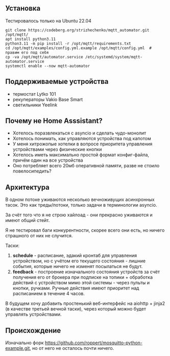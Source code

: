 ## Установка

Тестировалось только на Ubuntu 22.04

``` shell
git clone https://codeberg.org/strizhechenko/mqtt_automator.git /opt/mqtt/
apt install python3.11
python3.11 -m pip install -r /opt/mqtt/requirements.txt
cd /opt/mqtt/examples/config.yml.example /opt/mqtt/config.yml  # правим его под себя
cp -va /opt/mqtt/automator.service /etc/systemd/system/mqtt-automator.service
systemctl enable --now mqtt-automator
```

## Поддерживаемые устройства

- термостат Lytko 101
- рекуператоры Vakio Base Smart
- светильники Yeelink

## Почему не Home Asssistant?

- Хотелось поразвлекаться с asyncio и сделать чудо-монолит
- Хотелось понимать, как управляются устройства под капотом
- У меня хитрожопые хотелки в вопросе приоритета управления устройствами через физические кнопки
- Хотелось иметь максимально простой формат конфиг-файла, причём один на все устройства
- Оно потребляет всего 20мб оперативной памяти, разве не стоило повелосипедить?

## Архитектура

В одном потоке уживаются несколько вечноживущих асинхронных тасок. Это как треды/потоки, только задачи в терминологии asyncio.

За счёт того что я не строю хайлоад - они прекрасно уживаются и имеют общий стейт.

Я не тестировал баги конкурентности, скорее всего они есть, но ничего страшного от них не случится.

Таски:

1. **schedule** - расписание, эдакий кронтаб для управления устройством, но с учётом его текущего состояния - лишние события, которые ничего не изменят посылаться не будут.
2. **feedback** - построение изначального состояния устройств за счёт получения его от брокера при подписке на топики + обработка действий с устройством мимо этой системы - через пульты и кнопки, ручками. Ручные действия имеют приоритет над расписанием в течение 4 часов.

В будущем хочу добавить простенький веб-интерфейс на aiohttp + jinja2 (в качестве третьей вечной таски), через который можно будет управлять устройствами.

## Происхождение

Изначально форк https://github.com/roppert/mosquitto-python-example.git, но от него не осталось почти ничего.
